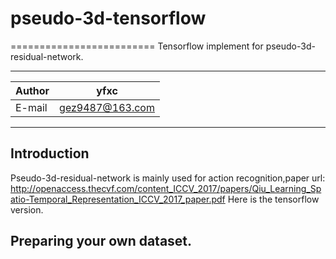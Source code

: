 # pseudo-3d-tensorflow
=========================
Tensorflow implement for pseudo-3d-residual-network.
****

|Author|yfxc|
|---|---
|E-mail|gez9487@163.com

****
## Introduction
Pseudo-3d-residual-network is mainly used for action recognition,paper url:
http://openaccess.thecvf.com/content_ICCV_2017/papers/Qiu_Learning_Spatio-Temporal_Representation_ICCV_2017_paper.pdf
Here is the tensorflow version.
## Preparing your own dataset.

